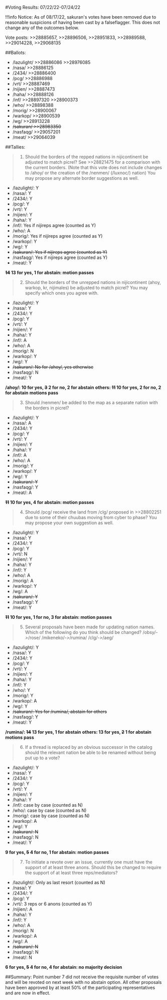 #Voting Results: 07/22/22-07/24/22

!!!info Notice:
	As of 08/17/22, sakuran's votes have been removed due to reasonable suspicions of having been cast by a falseflagger. This does not change any of the outcomes below.

Vote posts: >>28885657, >>28896506, >>28951833, >>28989588, >>29014228, >>29068135

##Ballots:
- /lazulight/ >>28886086 >>28976085
- /nasa/ >>28886125
- /2434/ >>28886400
- /pcg/ >>28886988
- /vrt/ >>28887469
- /nijien/ >>28887473
- /haha/ >>28888126
- /inf/ >>28897320 >>28900373
- /who/ >>28898388
- /morig/ >>28900067
- /warkop/ >>28900539
- /wg/ >>28913228
- ~~/sakuran/ >>28983350~~
- /nasfaqg/ >>29057201
- /meat/ >>29064039

##Tallies:
>1. Should the borders of the repped nations in nijicontinent be adjusted to match picrel? See >>28821475 for a comparison with the current borders. (Note that this vote does not include changes to /ahoy/ or the creation of the /nenmen/ (/luxnoc/) nation) You may propose any alternate border suggestions as well.
- /lazulight/: Y
- /nasa/: Y
- /2434/: Y
- /pcg/: Y
- /vrt/: Y
- /nijien/: Y
- /haha/: Y
- /inf/: Yes if nijireps agree (counted as Y)
- /who/: A
- /morig/: Yes if nijireps agree (counted as Y)
- /warkop/: Y
- /wg/: Y
- ~~/sakuran/: Yes if nijireps agree (counted as Y)~~
- /nasfaqg/: Yes if nijireps agree (counted as Y)
- /meat/: Y

**~~14~~ 13 for yes, 1 for abstain: motion passes**

>2. Should the borders of the unrepped nations in nijicontinent (ahoy, warkop, kr, nijimales) be adjusted to match picrel? You may specify which ones you agree with.
- /lazulight/: Y
- /nasa/: Y
- /2434/: Y
- /pcg/: Y
- /vrt/: Y
- /nijien/: Y
- /haha/: Y
- /inf/: A
- /who/: A
- /morig/: N
- /warkop/: Y
- /wg/: Y
- ~~/sakuran/: No for /ahoy/, yes otherwise~~
- /nasfaqg/: N
- /meat/: Y

**/ahoy/: 10 for yes, ~~3~~ 2 for no, 2 for abstain**
**others: ~~11~~ 10 for yes, 2 for no, 2 for abstain**
**motions pass**

>3. Should /nenmen/ be added to the map as a separate nation with the borders in picrel?
- /lazulight/: Y
- /nasa/: A
- /2434/: Y
- /pcg/: Y
- /vrt/: Y
- /nijien/: Y
- /haha/: Y
- /inf/: A
- /who/: A
- /morig/: Y
- /warkop/: Y
- /wg/: Y
- ~~/sakuran/: Y~~
- /nasfaqg/: Y
- /meat/: A

**~~11~~ 10 for yes, 4 for abstain: motion passes**

>4. Should /pcg/ receive the land from /clg/ proposed in >>28802251 due to some of their chuubas moving from cyber to phase? You may propose your own suggestion as well.
- /lazulight/: Y
- /nasa/: Y
- /2434/: Y
- /pcg/: Y
- /vrt/: N
- /nijien/: Y
- /haha/: Y
- /inf/: Y
- /who/: A
- /morig/: A
- /warkop/: Y
- /wg/: A
- ~~/sakuran/: Y~~
- /nasfaqg/: Y
- /meat/: Y

**~~11~~ 10 for yes, 1 for no, 3 for abstain: motion passes**

>5. Several proposals have been made for updating nation names. Which of the following do you think should be changed?
>/obsy/-*>*/rose/
>/mikeneko/-*>*/rumina/
>/clg/-*>*/aeg/
- /lazulight/: Y
- /nasa/: Y
- /2434/: Y
- /pcg/: Y
- /vrt/: Y
- /nijien/: Y
- /haha/: Y
- /inf/: Y
- /who/: Y
- /morig/: Y
- /warkop/: A
- /wg/: Y
- ~~/sakuran/: Yes for /rumina/, abstain for others~~
- /nasfaqg/: Y
- /meat/: Y

**/rumina/: ~~14~~ 13 for yes, 1 for abstain**
**others: 13 for yes, ~~2~~ 1 for abstain**
**motions pass**

>6. If a thread is replaced by an obvious successor in the catalog should the relevant nation be able to be renamed without being put up to a vote?
- /lazulight/: Y
- /nasa/: Y
- /2434/: Y
- /pcg/: Y
- /vrt/: Y
- /nijien/: Y
- /haha/: Y
- /inf/: case by case (counted as N)
- /who/: case by case (counted as N)
- /morig/: case by case (counted as N)
- /warkop/: A
- /wg/: Y
- ~~/sakuran/: N~~
- /nasfaqg/: N
- /meat/: Y

**9 for yes, ~~5~~ 4 for no, 1 for abstain: motion passes**

>7. To initiate a revote over an issue, currently one must have the support of at least three anons. Should this be changed to require the support of at least three reps/mediators?
- /lazulight/: Only as last resort (counted as N)
- /nasa/: Y
- /2434/: Y
- /pcg/: Y
- /vrt/: 3 reps or 6 anons (counted as Y)
- /nijien/: A
- /haha/: Y
- /inf/: Y
- /who/: A
- /morig/: N
- /warkop/: A
- /wg/: A
- ~~/sakuran/: N~~
- /nasfaqg/: N
- /meat/: N

**6 for yes, ~~5~~ 4 for no, 4 for abstain: no majority decision**

##Summary:
Point number 7 did not receive the requisite number of votes and will be revoted on next week with no abstain option. All other proposals have been approved by at least 50% of the participating representatives and are now in effect.
